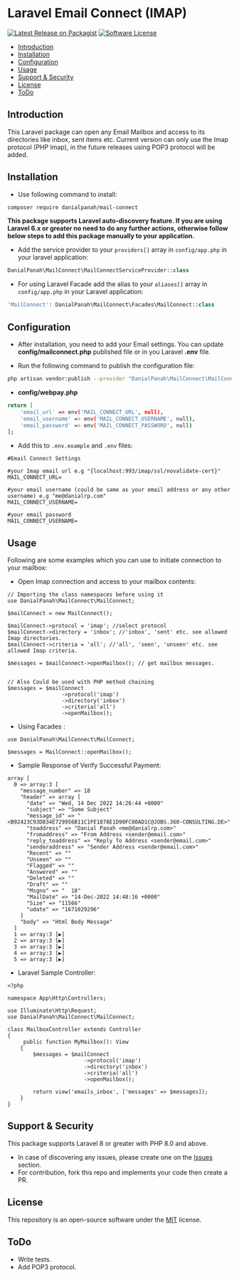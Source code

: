 # Laravel Email Connect (IMAP)

[![Latest Release on Packagist](https://img.shields.io/packagist/v/danialpanah/mail-connect.svg?style=flat-square)](https://packagist.org/packages/danialpanah/mail-connect)
[![Software License](https://img.shields.io/badge/license-MIT-brightgreen.svg?style=flat-square)](LICENSE)

- [Introduction](#introduction)
- [Installation](#installation)
- [Configuration](#configuration)
- [Usage](#usage)
- [Support & Security](#support-security)
- [License](#license)
- [ToDo](#todo)

<a name="introduction"></a>

## Introduction

This Laravel package can open any Email Mailbox and access to its directories like inbox, sent items etc. Current
version can only use the Imap protocol (PHP Imap), in the future releases using POP3 protocol will be added.

<a name="installation"></a>

## Installation

* Use following command to install:

```bash
composer require danialpanah/mail-connect
```

**This package supports Laravel auto-discovery feature. If you are using Laravel 6.x or greater no need to do any
further actions, otherwise follow below steps to add this package manually to your application.**

* Add the service provider to your `providers[]` array in `config/app.php` in your laravel application:

```php
DanialPanah\MailConnect\MailConnectServiceProvider::class
```

* For using Laravel Facade add the alias to your `aliases[]` array in `config/app.php` in your Laravel application:

```php
'MailConnect': DanialPanah\MailConnect\Facades\MailConnect::class
```

<a name="configuration"></a>

## Configuration

* After installation, you need to add your Email settings. You can update **config/mailconnect.php** published file or
  in you Laravel **.env** file.

* Run the following command to publish the configuration file:

```bash
php artisan vendor:publish --provider "DanialPanah\MailConnect\MailConnectServiceProvider"
```

* **config/webpay.php**

```bash
return [
    'email_url' => env('MAIL_CONNECT_URL', null),
    'email_username' => env('MAIL_CONNECT_USERNAME', null),
    'email_password' => env('MAIL_CONNECT_PASSWORD', null)
];
```

* Add this to `.env.example` and `.env` files:

```
#Email Connect Settings

#your Imap email url e.g "{localhost:993/imap/ssl/novalidate-cert}"
MAIL_CONNECT_URL=

#your email username (could be same as your email address or any other username) e.g "me@danialrp.com"
MAIL_CONNECT_USERNAME=

#your email password
MAIL_CONNECT_USERNAME=
```

<a name="usage"></a>

## Usage

Following are some examples which you can use to initiate connection to your mailbox:

* Open Imap connection and access to your mailbox contents:

```
// Importing the class namespaces before using it
use DanialPanah\MailConnect\MailConnect;

$mailConnect = new MailConnect();

$mailConnect->protocol = 'imap'; //select protocol
$mailConnect->directory = 'inbox'; //'inbox', 'sent' etc. see allowed Imap directories.
$mailConnect->criteria = 'all'; //'all', 'seen', 'unseen' etc. see allowed Imap criteria.

$messages = $mailConnect->openMailbox(); // get mailbox messages.


// Also Could be used with PHP method chaining 
$messages = $mailConnect
                 ->protocol('imap')
                 ->directory('inbox')
                 ->criteria('all')
                 ->openMailbox();
```

* Using Facades :

```
use DanialPanah\MailConnect\MailConnect;

$messages = MailConnect::openMailbox();
```

* Sample Response of Verify Successful Payment:

```
array [
  0 => array:3 [
    "message_number" => 18
    "header" => array [
      "date" => "Wed, 14 Dec 2022 14:26:44 +0000"
      "subject" => "Some Subject"
      "message_id" => "<B92423C93DB34E729956B11C1FE1878E1D90FC80AD1C@JOBS.360-CONSULTING.DE>"
      "toaddress" => "Danial Panah <me@danialrp.com>"
      "fromaddress" => "From Address <sender@email.com>"
      "reply_toaddress" => "Reply To Address <sender@email.com>"
      "senderaddress" => "Sender Address <sender@email.com>"
      "Recent" => ""
      "Unseen" => ""
      "Flagged" => ""
      "Answered" => ""
      "Deleted" => ""
      "Draft" => ""
      "Msgno" => "  18"
      "MailDate" => "14-Dec-2022 14:48:16 +0000"
      "Size" => "11566"
      "udate" => "1671029296"
    ]
    "body" => "Html Body Message"
  ]
  1 => array:3 [▶]
  2 => array:3 [▶]
  3 => array:3 [▶]
  4 => array:3 [▶]
  5 => array:3 [▶]
``` 

* Laravel Sample Controller:

```
<?php

namespace App\Http\Controllers;

use Illuminate\Http\Request;
use DanialPanah\MailConnect\MailConnect;

class MailboxController extends Controller
{   
     public function MyMailbox(): View
    {
        $messages = $mailConnect
                        ->protocol('imap')
                        ->directory('inbox')
                        ->criteria('all')
                        ->openMailbox();

        return view('emails_inbox', ['messages' => $messages]);
    }
}

```

<a name="support-security"></a>

## Support & Security

This package supports Laravel 8 or greater with PHP 8.0 and above.

* In case of discovering any issues, please create one on
  the [Issues](https://github.com/danialrp/laravel-webpay/issues) section.
* For contribution, fork this repo and implements your code then create a PR.

<a name="license"></a>

## License

This repository is an open-source software under the [MIT](https://choosealicense.com/licenses/mit/) license.

<a name="todo"></a>

## ToDo
* Write tests.
* Add POP3 protocol.

